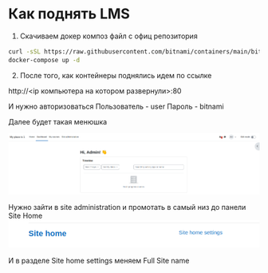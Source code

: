 # Как поднять LMS

1. Скачиваем докер композ файл с офиц репозитория 
```bash
curl -sSL https://raw.githubusercontent.com/bitnami/containers/main/bitnami/moodle/docker-compose.yml > docker-compose.yml
docker-compose up -d
```

2. После того, как контейнеры поднялись идем по ссылке

http://<ip компьютера на котором развернули>:80

И нужно авторизоваться
Пользователь - user
Пароль - bitnami 

Далее будет такая менюшка

![alt text](image.png)

Нужно зайти в site administration и промотать в самый низ до панели Site Home![alt text](image-1.png)

И в разделе Site home settings меняем Full Site name